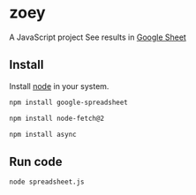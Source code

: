 # zoey
A JavaScript project
See results in [Google Sheet](https://docs.google.com/spreadsheets/d/1VNiT0rUcT0LFrtqdGklY0jwjtaFWYRoBCwlwCb5Qxkc/edit?usp=sharing) 

## Install
 
Install [node](https://nodejs.org) in your system.

```sh
npm install google-spreadsheet 
```

```sh
npm install node-fetch@2
```

```sh
npm install async 
```
## Run code

```sh
node spreadsheet.js
```

